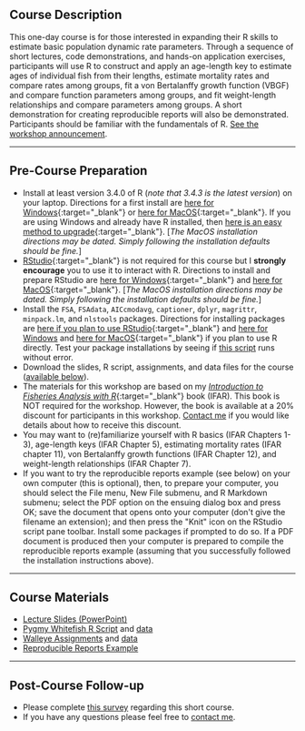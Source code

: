 ## Course Description
This one-day course is for those interested in expanding their R skills to estimate basic population dynamic rate parameters. Through a sequence of short lectures, code demonstrations, and hands-on application exercises, participants will use R to construct and apply an age-length key to estimate ages of individual fish from their lengths, estimate mortality rates and compare rates among groups, fit a von Bertalanffy growth function (VBGF) and compare function parameters among groups, and fit weight-length relationships and compare parameters among groups. A short demonstration for creating reproducible reports will also be demonstrated. Participants should be familiar with the fundamentals of R. [See the workshop announcement](https://midwestfishwildlifeconferen2018.sched.com/event/Cde4/workshop-introductory-fisheries-analyses-with-r).

----

## Pre-Course Preparation
* Install at least version 3.4.0 of R (*note that 3.4.3 is the latest version*) on your laptop. Directions for a first install are [here for Windows](http://derekogle.com/IFAR/supplements/installations/InstallRWin.html){:target="_blank"} or [here for MacOS](http://derekogle.com/IFAR/supplements/installations/InstallRMac.html){:target="_blank"}. If you are using Windows and already have R installed, then [here is an easy method to upgrade](http://www.r-statistics.com/2015/06/a-step-by-step-screenshots-tutorial-for-upgrading-r-on-windows/){:target="_blank"}. [*The MacOS installation directions may be dated. Simply following the installation defaults should be fine.*]
* [RStudio](https://www.rstudio.com/products/RStudio/){:target="_blank"} is not required for this course but I **strongly encourage** you to use it to interact with R. Directions to install and prepare RStudio are [here for Windows](http://derekogle.com/IFAR/supplements/installations/InstallRStudioWin.html){:target="_blank"} and [here for MacOS](http://derekogle.com/IFAR/supplements/installations/InstallRStudioMac.html){:target="_blank"}. [*The MacOS installation directions may be dated. Simply following the installation defaults should be fine.*]
* Install the `FSA`, `FSAdata`, `AICcmodavg`, `captioner`, `dplyr`, `magrittr`, `minpack.lm`, and  `nlstools` packages. Directions for installing packages are [here if you plan to use RStudio](http://derekogle.com/IFAR/supplements/installations/InstallPackagesRStudio.html){:target="_blank"} and [here for Windows](http://derekogle.com/IFAR/supplements/installations/InstallPackagesRWin.html) and [here for MacOS](http://derekogle.com/IFAR/supplements/installations/InstallPackagesRMac.html){:target="_blank"} if you plan to use R directly. Test your package installations by seeing if [this script](InstallationTester.R) runs without error.
* Download the slides, R script, assignments, and data files for the course ([available below](#course-materials)).
* The materials for this workshop are based on my [*Introduction to Fisheries Analysis with R*](http://derekogle.com/IFAR/){:target="_blank"} book (IFAR). This book is NOT required for the workshop. However, the book is available at a 20% discount for participants in this workshop. [Contact me](mailto:derek@derekogle.com) if you would like details about how to receive this discount.
* You may want to (re)familiarize yourself with R basics (IFAR Chapters 1-3), age-length keys (IFAR Chapter 5), estimating mortality rates (IFAR chapter 11), von Bertalanffy growth functions (IFAR Chapter 12), and weight-length relationships (IFAR Chapter 7).
* If you want to try the reproducible reports example (see below) on your own computer (this is optional), then, to prepare your computer, you should select the File menu, New File submenu, and R Markdown submenu; select the PDF option on the ensuing dialog box and press OK; save the document that opens onto your computer (don't give the filename an extension); and then press the "Knit" icon on the RStudio script pane toolbar. Install some packages if prompted to do so. If a PDF document is produced then your computer is prepared to compile the reproducible reports example (assuming that you successfully followed the installation instructions above). 

----

## Course Materials
* [Lecture Slides (PowerPoint)](Slides.pptx)
* [Pygmy Whitefish R Script](PWF2016_Student.R) and [data](PWF2016.csv)
* [Walleye Assignments](WAE_Escanaba.pdf) and [data](WAE_Escanaba_2011_14.csv)
* [Reproducible Reports Example](ReproReport.Rmd)

----

## Post-Course Follow-up
* Please complete [this survey]() regarding this short course.
* If you have any questions please feel free to [contact me](mailto:derek@derekogle.com).
